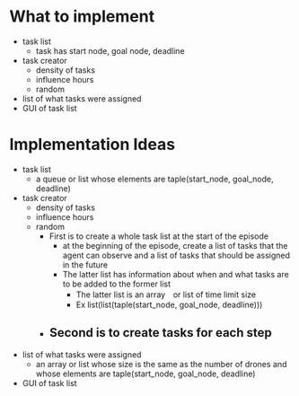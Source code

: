 # What to implement
- task list
  - task has start node, goal node, deadline
- task creator
  - density of tasks
  - influence hours
  - random
- list of what tasks were assigned
- GUI of task list

# Implementation Ideas
- task list
  - a queue or list whose elements are taple(start_node, goal_node, deadline)
- task creator
  - density of tasks
  - influence hours
  - random
    - First is to create a whole task list at the start of the episode
      - at the beginning of the episode, create a list of tasks that the agent can observe and a list of tasks that should be assigned in the future
      - The latter list has information about when and what tasks are to be added to the former list
          - The latter list is an array　or list of time limit size
          - Ex list(list(taple(start_node, goal_node, deadline)))
    - Second is to create tasks for each step
      - 
- list of what tasks were assigned
  - an array or list whose size is the same as the number of drones and whose elements are taple(start_node, goal_node, deadline)
- GUI of task list

